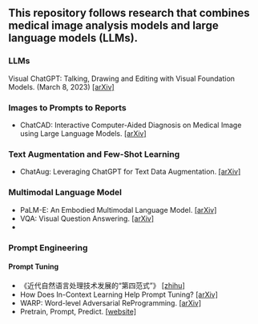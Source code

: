 ## This repository follows research that combines medical image analysis models and large language models (LLMs).
### LLMs
Visual ChatGPT: Talking, Drawing and Editing with Visual Foundation Models. (March 8, 2023) [[arXiv]](https://arxiv.org/abs/2303.04671)

### Images to Prompts to Reports
- ChatCAD: Interactive Computer-Aided Diagnosis on Medical Image using Large Language Models. [[arXiv]](https://arxiv.org/abs/2302.07257)

### Text Augmentation and Few-Shot Learning
- ChatAug: Leveraging ChatGPT for Text Data Augmentation. [[arXiv]](https://arxiv.org/abs/2302.13007)

### Multimodal Language Model
- PaLM-E: An Embodied Multimodal Language Model. [[arXiv]](https://arxiv.org/abs/2303.03378)
- VQA: Visual Question Answering. [[arXiv]](https://openaccess.thecvf.com/content_iccv_2015/papers/Antol_VQA_Visual_Question_ICCV_2015_paper.pdf)
- 
### Prompt Engineering
#### Prompt Tuning
- 《近代自然语言处理技术发展的“第四范式”》 [[zhihu]](https://zhuanlan.zhihu.com/p/395115779)
- How Does In-Context Learning Help Prompt Tuning? [[arXiv]](https://arxiv.org/pdf/2302.10198.pdf)
- WARP: Word-level Adversarial ReProgramming. [[arXiv]](https://arxiv.org/pdf/2101.00121.pdf)
- Pretrain, Prompt, Predict. [[website]](http://pretrain.nlpedia.ai/)
